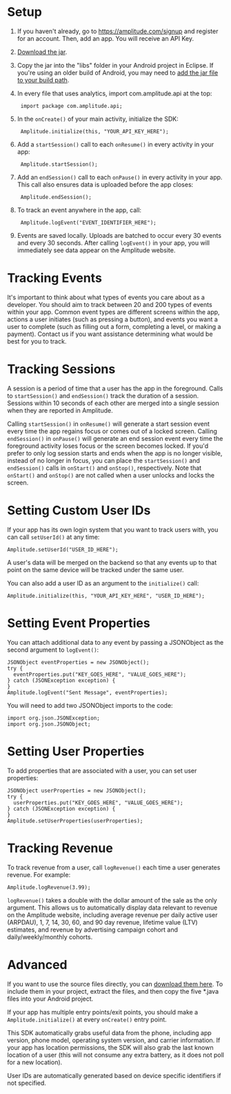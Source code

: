 # Setup #
1. If you haven't already, go to https://amplitude.com/signup and register for an account. Then, add an app. You will receive an API Key.
2. [Download the jar](https://github.com/amplitude/Amplitude-Android/raw/master/amplitude.jar).
3. Copy the jar into the "libs" folder in your Android project in Eclipse. If you're using an older build of Android, you may need to [add the jar file to your build path](http://stackoverflow.com/questions/3280353/how-to-import-a-jar-in-eclipse).
4. In every file that uses analytics, import com.amplitude.api at the top:

        import package com.amplitude.api;

5. In the `onCreate()` of your main activity, initialize the SDK:

        Amplitude.initialize(this, "YOUR_API_KEY_HERE");

6. Add a `startSession()` call to each `onResume()` in every activity in your app:

        Amplitude.startSession();

7. Add an `endSession()` call to each `onPause()` in every activity in your app. This call also ensures data is uploaded before the app closes:

        Amplitude.endSession();

8. To track an event anywhere in the app, call:

        Amplitude.logEvent("EVENT_IDENTIFIER_HERE");

9. Events are saved locally. Uploads are batched to occur every 30 events and every 30 seconds. After calling `logEvent()` in your app, you will immediately see data appear on the Amplitude website.

# Tracking Events #

It's important to think about what types of events you care about as a developer. You should aim to track between 20 and 200 types of events within your app. Common event types are different screens within the app, actions a user initiates (such as pressing a button), and events you want a user to complete (such as filling out a form, completing a level, or making a payment). Contact us if you want assistance determining what would be best for you to track.

# Tracking Sessions #

A session is a period of time that a user has the app in the foreground. Calls to `startSession()` and `endSession()` track the duration of a session. Sessions within 10 seconds of each other are merged into a single session when they are reported in Amplitude.

Calling `startSession()` in `onResume()` will generate a start session event every time the app regains focus or comes out of a locked screen. Calling `endSession()` in `onPause()` will generate an end session event every time the foreground activity loses focus or the screen becomes locked. If you'd prefer to only log session starts and ends when the app is no longer visible, instead of no longer in focus, you can place the `startSession()` and `endSession()` calls in `onStart()` and `onStop()`, respectively. Note that `onStart()` and `onStop()` are not called when a user unlocks and locks the screen.

# Setting Custom User IDs #

If your app has its own login system that you want to track users with, you can call `setUserId()` at any time:

    Amplitude.setUserId("USER_ID_HERE");

A user's data will be merged on the backend so that any events up to that point on the same device will be tracked under the same user.

You can also add a user ID as an argument to the `initialize()` call:

    Amplitude.initialize(this, "YOUR_API_KEY_HERE", "USER_ID_HERE");

# Setting Event Properties #

You can attach additional data to any event by passing a JSONObject as the second argument to `logEvent()`:

    JSONObject eventProperties = new JSONObject();
    try {
      eventProperties.put("KEY_GOES_HERE", "VALUE_GOES_HERE");
    } catch (JSONException exception) {
    }
    Amplitude.logEvent("Sent Message", eventProperties);

You will need to add two JSONObject imports to the code:

    import org.json.JSONException;
    import org.json.JSONObject;

# Setting User Properties #

To add properties that are associated with a user, you can set user properties:

    JSONObject userProperties = new JSONObject();
    try {
      userProperties.put("KEY_GOES_HERE", "VALUE_GOES_HERE");
    } catch (JSONException exception) {
    }
    Amplitude.setUserProperties(userProperties);

# Tracking Revenue #

To track revenue from a user, call `logRevenue()` each time a user generates revenue. For example:

    Amplitude.logRevenue(3.99);
    
`logRevenue()` takes a double with the dollar amount of the sale as the only argument. This allows us to automatically display data relevant to revenue on the Amplitude website, including average revenue per daily active user (ARPDAU), 1, 7, 14, 30, 60, and 90 day revenue, lifetime value (LTV) estimates, and revenue by advertising campaign cohort and daily/weekly/monthly cohorts.

# Advanced #

If you want to use the source files directly, you can [download them here](https://github.com/amplitude/Amplitude-Android/archive/master.zip). To include them in your project, extract the files, and then copy the five *.java files into your Android project.

If your app has multiple entry points/exit points, you should make a `Amplitude.initialize()` at every `onCreate()` entry point.

This SDK automatically grabs useful data from the phone, including app version, phone model, operating system version, and carrier information. If your app has location permissions, the SDK will also grab the last known location of a user (this will not consume any extra battery, as it does not poll for a new location).

User IDs are automatically generated based on device specific identifiers if not specified.
